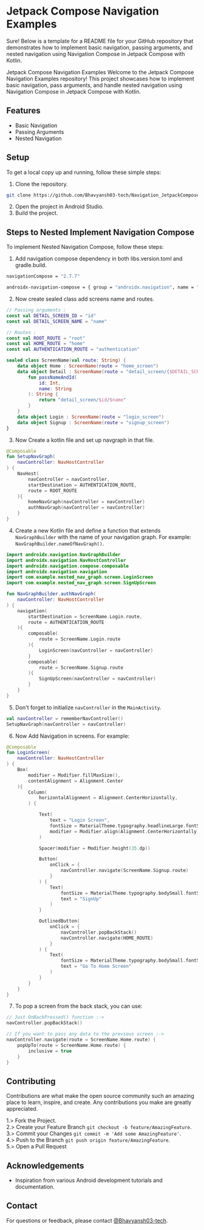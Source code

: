 # Jetpack Compose Navigation Examples


Sure! Below is a template for a README file for your GitHub repository that demonstrates how to implement basic navigation, passing arguments, and nested navigation using Navigation Compose in Jetpack Compose with Kotlin.

Jetpack Compose Navigation Examples
Welcome to the Jetpack Compose Navigation Examples repository! This project showcases how to implement basic navigation, pass arguments, and handle nested navigation using Navigation Compose in Jetpack Compose with Kotlin.

## Features

- Basic Navigation
- Passing Arguments
- Nested Navigation

## Setup

To get a local copy up and running, follow these simple steps:

1. Clone the repository.

```bash
git clone https://github.com/Bhavyansh03-tech/Navigation_JetpackCompose.git
```

2. Open the project in Android Studio.
3. Build the project.

## Steps to Nested Implement Navigation Compose

To implement Nested Navigation Compose, follow these steps:

1. Add navigation compose dependency in both libs.version.toml and gradle.build.

```bash
navigationCompose = "2.7.7"

androidx-navigation-compose = { group = "androidx.navigation", name = "navigation-compose", version.ref = "navigationCompose" }
```


2. Now create sealed class add screens name and routes.

```Kotlin
// Passing arguments :
const val DETAIL_SCREEN_ID = "id"
const val DETAIL_SCREEN_NAME = "name"

// Routes :
const val ROOT_ROUTE = "root"
const val HOME_ROUTE = "home"
const val AUTHENTICATION_ROUTE = "authentication"

sealed class ScreenName(val route: String) {
    data object Home : ScreenName(route = "home_screen")
    data object Detail : ScreenName(route = "detail_screen/{$DETAIL_SCREEN_ID}/{$DETAIL_SCREEN_NAME}"){
        fun passNameAndId(
            id: Int,
            name: String
        ): String {
            return "detail_screen/$id/$name"
        }
    }
    data object Login : ScreenName(route = "login_screen")
    data object Signup : ScreenName(route = "signup_screen")
}
```


3. Now Create a kotlin file and set up navgraph in that file.

```Kotlin
@Composable
fun SetupNavGraph(
    navController: NavHostController
) {
    NavHost(
        navController = navController,
        startDestination = AUTHENTICATION_ROUTE,
        route = ROOT_ROUTE
    ){
        homeNavGraph(navController = navController)
        authNavGraph(navController = navController)
    }
}
```


4. Create a new Kotlin file and define a function that extends `NavGraphBuilder` with the name of your navigation graph. For example: `NavGraphBuilder.nameOfNavGraph()`.

```Kotlin
import androidx.navigation.NavGraphBuilder
import androidx.navigation.NavHostController
import androidx.navigation.compose.composable
import androidx.navigation.navigation
import com.example.nested_nav_graph.screen.LoginScreen
import com.example.nested_nav_graph.screen.SignUpScreen

fun NavGraphBuilder.authNavGraph(
    navController: NavHostController
) {
    navigation(
        startDestination = ScreenName.Login.route,
        route = AUTHENTICATION_ROUTE
    ){
        composable(
            route = ScreenName.Login.route
        ){
            LoginScreen(navController = navController)
        }
        composable(
            route = ScreenName.Signup.route
        ){
            SignUpScreen(navController = navController)
        }
    }
}
```


5. Don't forget to initialize `navController` in the `MainActivity`.

```Kotlin
val navController = rememberNavController()
SetupNavGraph(navController = navController)
```


6. Now Add Navigation in screens. For example:

```Kotlin
@Composable
fun LoginScreen(
    navController: NavHostController
) {
    Box(
        modifier = Modifier.fillMaxSize(),
        contentAlignment = Alignment.Center
    ){
        Column(
            horizontalAlignment = Alignment.CenterHorizontally,
        ) {

            Text(
                text = "Login Screen",
                fontSize = MaterialTheme.typography.headlineLarge.fontSize,
                modifier = Modifier.align(Alignment.CenterHorizontally)
            )

            Spacer(modifier = Modifier.height(35.dp))

            Button(
                onClick = {
                    navController.navigate(ScreenName.Signup.route)
                }
            ) {
                Text(
                    fontSize = MaterialTheme.typography.bodySmall.fontSize,
                    text = "SignUp"
                )
            }

            OutlinedButton(
                onClick = {
                    navController.popBackStack()
                    navController.navigate(HOME_ROUTE)
                }
            ) {
                Text(
                    fontSize = MaterialTheme.typography.bodySmall.fontSize,
                    text = "Go To Home Screen"
                )
            }
        }
    }
}
```


7. To pop a screen from the back stack, you can use:

```Kotlin
// Just OnBackPressed() function :->
navController.popBackStack()

// If you want to pass any data to the previous screen :->
navController.navigate(route = ScreenName.Home.route) {
    popUpTo(route = ScreenName.Home.route) {
        inclusive = true
    }
}
```

## Contributing

Contributions are what make the open source community such an amazing place to learn, inspire, and create. Any contributions you make are greatly appreciated.

1.> Fork the Project.\
2.> Create your Feature Branch `git checkout -b feature/AmazingFeature`.\
3.> Commit your Changes `git commit -m 'Add some AmazingFeature'`.\
4.> Push to the Branch `git push origin feature/AmazingFeature`.\
5.> Open a Pull Request

## Acknowledgements

- Inspiration from various Android development tutorials and documentation.
## Contact

For questions or feedback, please contact [@Bhavyansh03-tech](https://github.com/Bhavyansh03-tech).
